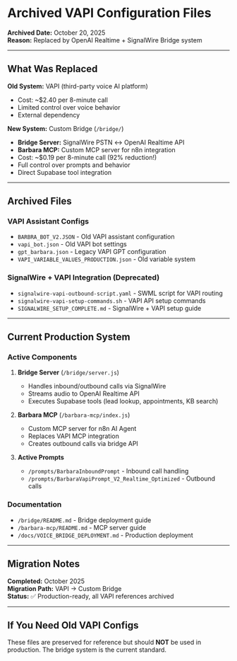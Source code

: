 # Archived VAPI Configuration Files

**Archived Date:** October 20, 2025  
**Reason:** Replaced by OpenAI Realtime + SignalWire Bridge system

---

## What Was Replaced

**Old System:** VAPI (third-party voice AI platform)
- Cost: ~$2.40 per 8-minute call
- Limited control over voice behavior
- External dependency

**New System:** Custom Bridge (`/bridge/`)
- **Bridge Server:** SignalWire PSTN ↔ OpenAI Realtime API
- **Barbara MCP:** Custom MCP server for n8n integration
- Cost: ~$0.19 per 8-minute call (92% reduction!)
- Full control over prompts and behavior
- Direct Supabase tool integration

---

## Archived Files

### VAPI Assistant Configs
- `BARBRA_BOT_V2.JSON` - Old VAPI assistant configuration
- `vapi_bot.json` - Old VAPI bot settings
- `gpt_barbara.json` - Legacy VAPI GPT configuration
- `VAPI_VARIABLE_VALUES_PRODUCTION.json` - Old variable system

### SignalWire + VAPI Integration (Deprecated)
- `signalwire-vapi-outbound-script.yaml` - SWML script for VAPI routing
- `signalwire-vapi-setup-commands.sh` - VAPI API setup commands
- `SIGNALWIRE_SETUP_COMPLETE.md` - SignalWire + VAPI setup guide

---

## Current Production System

### Active Components
1. **Bridge Server** (`/bridge/server.js`)
   - Handles inbound/outbound calls via SignalWire
   - Streams audio to OpenAI Realtime API
   - Executes Supabase tools (lead lookup, appointments, KB search)

2. **Barbara MCP** (`/barbara-mcp/index.js`)
   - Custom MCP server for n8n AI Agent
   - Replaces VAPI MCP integration
   - Creates outbound calls via bridge API

3. **Active Prompts**
   - `/prompts/BarbaraInboundPrompt` - Inbound call handling
   - `/prompts/BarbaraVapiPrompt_V2_Realtime_Optimized` - Outbound calls

### Documentation
- `/bridge/README.md` - Bridge deployment guide
- `/barbara-mcp/README.md` - MCP server guide
- `/docs/VOICE_BRIDGE_DEPLOYMENT.md` - Production deployment

---

## Migration Notes

**Completed:** October 2025  
**Migration Path:** VAPI → Custom Bridge  
**Status:** ✅ Production-ready, all VAPI references archived

---

## If You Need Old VAPI Configs

These files are preserved for reference but should **NOT** be used in production. The bridge system is the current standard.

